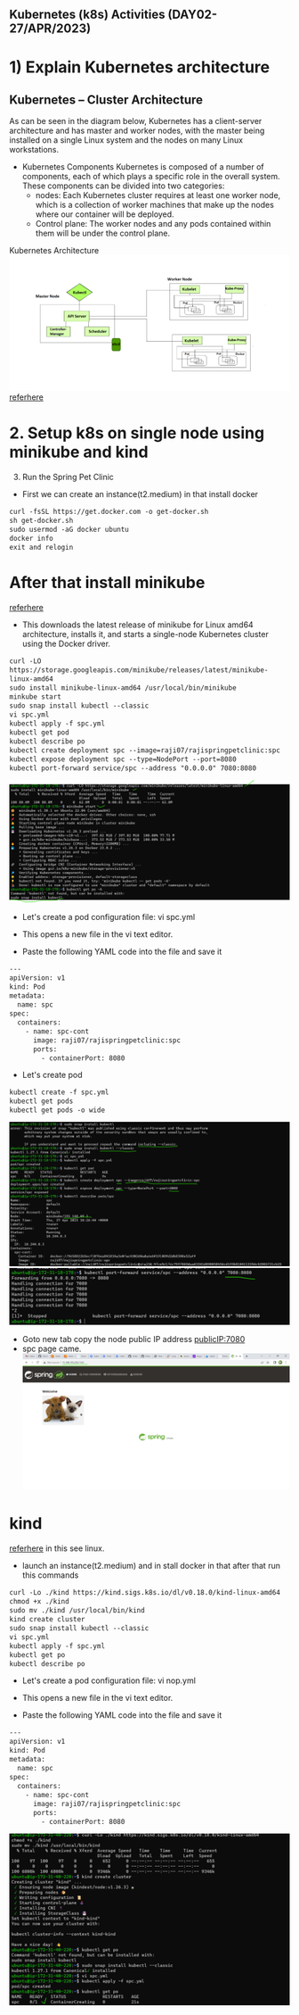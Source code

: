 Kubernetes (k8s) Activities (DAY02-27/APR/2023)
--------------------------------------------------------- 

# 1) Explain Kubernetes architecture

Kubernetes – Cluster Architecture
---------------------------------
As can be seen in the diagram below, Kubernetes has a client-server architecture and has master and worker nodes, with the master being installed on a single Linux system and the nodes on many Linux workstations. 

* Kubernetes Components
Kubernetes is composed of a number of components, each of which plays a specific role in the overall system. These components can be divided into two categories:
  * nodes: Each Kubernetes cluster requires at least one worker node, which is a collection of worker machines that make up the nodes where our  container will be deployed.
  * Control plane: The worker nodes and any pods contained within them will be under the control plane. 
 
 Kubernetes Architecture
![preview](../k8s_images/img12.png)
[referhere](https://www.geeksforgeeks.org/kubernetes-architecture/)


# 2. Setup k8s on single node using minikube and kind
  3. Run the Spring Pet Clinic
* First we can create an instance(t2.medium) in that install docker
```
curl -fsSL https://get.docker.com -o get-docker.sh
sh get-docker.sh
sudo usermod -aG docker ubuntu
docker info
exit and relogin

```
# After that install minikube
  [referhere](https://minikube.sigs.k8s.io/docs/start/)
* This downloads the latest release of minikube for Linux amd64 architecture, installs it, and starts a single-node Kubernetes cluster using the Docker driver.
 
```
curl -LO https://storage.googleapis.com/minikube/releases/latest/minikube-linux-amd64
sudo install minikube-linux-amd64 /usr/local/bin/minikube
minkube start
sudo snap install kubectl --classic
vi spc.yml
kubectl apply -f spc.yml
kubectl get pod
kubectl describe po
kubectl create deployment spc --image=raji07/rajispringpetclinic:spc
kubectl expose deployment spc --type=NodePort --port=8080
kubectl port-forward service/spc --address "0.0.0.0" 7080:8080
```
![preview](../k8s_images/img8.png)
* Let's create a pod configuration file: vi spc.yml

* This opens a new file in the vi text editor.

* Paste the following YAML code into the file and save it
```
---
apiVersion: v1
kind: Pod
metadata:
  name: spc
spec:
  containers:
    - name: spc-cont
      image: raji07/rajispringpetclinic:spc
      ports: 
        - containerPort: 8080
```
* Let's create pod 
```
kubectl create -f spc.yml
kubectl get pods
kubectl get pods -o wide
```

![preview](../k8s_images/img9.png)
![preview](../k8s_images/img10.png)
* Goto new tab copy the node public IP address <publicIP:7080>
* spc page came.
![preview](../k8s_images/img11.png)

# kind
[referhere](https://kind.sigs.k8s.io/docs/user/quick-start/#installation) in this see linux.

* launch an instance(t2.medium) and in stall docker in that after that run this commands
```
curl -Lo ./kind https://kind.sigs.k8s.io/dl/v0.18.0/kind-linux-amd64
chmod +x ./kind
sudo mv ./kind /usr/local/bin/kind
kind create cluster
sudo snap install kubectl --classic
vi spc.yml
kubectl apply -f spc.yml
kubectl get po
kubectl describe po
```
* Let's create a pod configuration file: vi nop.yml

* This opens a new file in the vi text editor.

* Paste the following YAML code into the file and save it
```
---
apiVersion: v1
kind: Pod
metadata:
  name: spc
spec:
  containers:
    - name: spc-cont
      image: raji07/rajispringpetclinic:spc
      ports: 
        - containerPort: 8080
```

![preview](../k8s_images/img13.png)